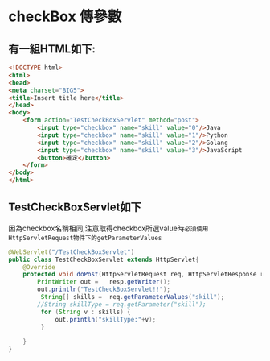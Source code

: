 # checkBox 傳參數
## 有一組HTML如下:
```html
<!DOCTYPE html>
<html>
<head>
<meta charset="BIG5">
<title>Insert title here</title>
</head>
<body>
	<form action="TestCheckBoxServlet" method="post">
		<input type="checkbox" name="skill" value="0"/>Java
		<input type="checkbox" name="skill" value="1"/>Python
		<input type="checkbox" name="skill" value="2"/>Golang
		<input type="checkbox" name="skill" value="3"/>JavaScript
		<button>確定</button>
	</form>
</body>
</html>
```

## TestCheckBoxServlet如下
因為checkbox名稱相同,注意取得checkbox所選value時`必須使用HttpServletRequest物件下的getParameterValues`
```java
@WebServlet("/TestCheckBoxServlet")
public class TestCheckBoxServlet extends HttpServlet{
	@Override
	protected void doPost(HttpServletRequest req, HttpServletResponse resp) throws ServletException, IOException {
		PrintWriter out =   resp.getWriter();
		out.println("TestCheckBoxServlet!!");
		 String[] skills =  req.getParameterValues("skill");
		//String skillType = req.getParameter("skill");
		 for (String v : skills) {
			 out.println("skillType:"+v);
		 }
		
	}
}

```
